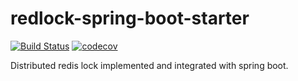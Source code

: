 redlock-spring-boot-starter
===========================

[![Build Status](https://travis-ci.com/hatakawas/redlock-spring-boot-starter.svg?branch=master)](https://travis-ci.com/hatakawas/redlock-spring-boot-starter)
[![codecov](https://codecov.io/gh/hatakawas/redlock-spring-boot-starter/branch/master/graph/badge.svg)](https://codecov.io/gh/hatakawas/redlock-spring-boot-starter)

Distributed redis lock implemented and integrated with spring boot.